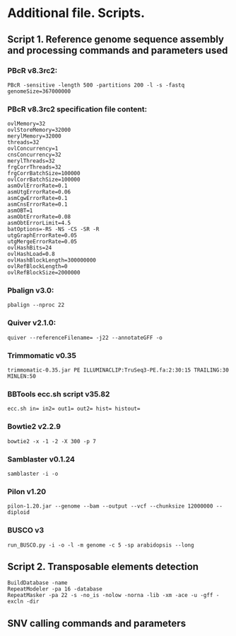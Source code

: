 # Additional file. Scripts.
## Script 1. Reference genome sequence assembly and processing commands and parameters used
### PBcR v8.3rc2:
```
PBcR -sensitive -length 500 -partitions 200 -l -s -fastq genomeSize=367000000
```

### PBcR v8.3rc2 specification file content:
```
ovlMemory=32
ovlStoreMemory=32000
merylMemory=32000
threads=32
ovlConcurrency=1
cnsConcurrency=32
merylThreads=32
frgCorrThreads=32
frgCorrBatchSize=100000
ovlCorrBatchSize=100000
asmOvlErrorRate=0.1
asmUtgErrorRate=0.06
asmCgwErrorRate=0.1
asmCnsErrorRate=0.1
asmOBT=1
asmObtErrorRate=0.08
asmObtErrorLimit=4.5
batOptions=-RS -NS -CS -SR -R
utgGraphErrorRate=0.05
utgMergeErrorRate=0.05
ovlHashBits=24
ovlHashLoad=0.8
ovlHashBlockLength=300000000
ovlRefBlockLength=0
ovlRefBlockSize=2000000
```
### Pbalign v3.0:
```
pbalign --nproc 22
```
### Quiver v2.1.0: 
```
quiver --referenceFilename= -j22 --annotateGFF -o 
```
### Trimmomatic v0.35
```
trimmomatic-0.35.jar PE ILLUMINACLIP:TruSeq3-PE.fa:2:30:15 TRAILING:30 MINLEN:50
```
### BBTools ecc.sh script v35.82
```
ecc.sh in= in2= out1= out2= hist= histout=
```
### Bowtie2 v2.2.9
```
bowtie2 -x -1 -2 -X 300 -p 7
```
### Samblaster v0.1.24
```
samblaster -i -o 
```
### Pilon v1.20
```
pilon-1.20.jar --genome --bam --output --vcf --chunksize 12000000 --diploid
```
### BUSCO v3
```
run_BUSCO.py -i -o -l -m genome -c 5 -sp arabidopsis --long
```

## Script 2. Transposable elements detection
```
BuildDatabase -name 
RepeatModeler -pa 16 -database 
RepeatMasker -pa 22 -s -no_is -nolow -norna -lib -xm -ace -u -gff -excln -dir 
```

## SNV calling commands and parameters
